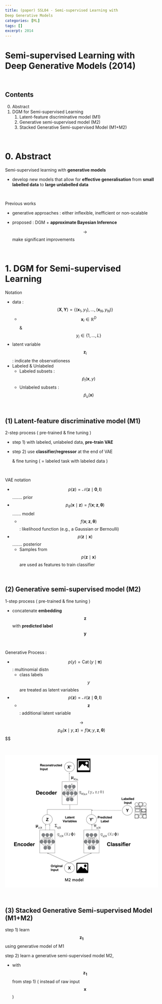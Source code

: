 ```yaml
---
title: (paper) SSL04 - Semi-supervised Learning with
Deep Generative Models
categories: [ML]
tags: []
excerpt: 2014
---
```


<script src="https://cdn.mathjax.org/mathjax/latest/MathJax.js?config=TeX-AMS-MML_HTMLorMML" type="text/javascript"></script>

# Semi-supervised Learning with Deep Generative Models (2014)

<br>

## Contents

0. Abstract
1. DGM for Semi-supervised Learning
   1. Latent-feature discriminative model (M1)
   2. Generative semi-supervised model (M2)
   3. Stacked Generative Semi-supervised Model (M1+M2)


<br>

# 0. Abstract

Semi-supervised learning with **generative models** 

- develop new models that allow for **effective generalisation** from **small labelled data** to **large unlabelled data**

<br>

Previous works

- generative approaches : either inflexible, inefficient or non-scalable

- proposed : DGM + **approximate Bayesian Inference**

  $$\rightarrow$$ make significant improvements

<br>

# 1. DGM for Semi-supervised Learning

Notation

- data : $$(\mathbf{X}, \mathbf{Y})=\left\{\left(\mathbf{x}_1, y_1\right), \ldots,\left(\mathbf{x}_N, y_N\right)\right\}$$
  - $$\mathbf{x}_i \in \mathbb{R}^D$$ & $$y_i \in\{1, \ldots, L\}$$
- latent variable $$\mathbf{z}_i$$ : indicate the observationess
- Labeled & Unlabeled
  - Labeled subsets : $$\widetilde{p}_l(\mathbf{x}, y)$$
  - Unlabeled subsets : $$\widetilde{p}_u(\mathbf{x})$$

<br>

## (1) Latent-feature discriminative model (M1)

2-step process ( pre-trained & fine tuning )

- step 1) with labeled, unlabeled data, **pre-train VAE**

- step 2) use **classifier/regressor** at the end of VAE

  & fine tuning ( = labeled task with labeled data )

<br>

VAE notation

- $$p(\mathbf{z})=\mathcal{N}(\mathbf{z} \mid \mathbf{0}, \mathbf{I})$$…….. prior
- $$p_\theta(\mathbf{x} \mid \mathbf{z})=f(\mathbf{x} ; \mathbf{z}, \boldsymbol{\theta})$$……. model
  - $$f(\mathbf{x} ; \mathbf{z}, \boldsymbol{\theta})$$ : likelihood function (e.g., a Gaussian or Bernoulli)
- $$p(\mathbf{z} \mid \mathbf{x})$$ …….. posterior
  - Samples from $$p(\mathbf{z} \mid \mathbf{x})$$ are used as features to train classifier

<br>

## (2) Generative semi-supervised model (M2)

1-step process ( pre-trained & fine tuning )

- concatenate **embedding $$\mathbf{z}$$** with **predicted label $$\mathbf{y}$$**

<br>

Generative Process :

- $$p(y)=\operatorname{Cat}(y \mid \boldsymbol{\pi}) $$ : multinomial distn
  - class labels $$y$$ are treated as latent variables
- $$p(\mathbf{z})=\mathcal{N}(\mathbf{z} \mid \mathbf{0}, \mathbf{I})$$
  - $$\mathbf{z}$$ : additional latent variable

$$\rightarrow$$ $$p_\theta(\mathbf{x} \mid y, \mathbf{z})=f(\mathbf{x} ; y, \mathbf{z}, \boldsymbol{\theta})$$$$

<br>

![figure2](/assets/img/semi/img5.png)

<br>

## (3) Stacked Generative Semi-supervised Model (M1+M2)

step 1) learn $$\mathbf{z_1}$$ using generative model of M1

step 2) learn a generative semi-supervised model M2,

- with $$\mathbf{z_1}$$ from step 1) ( instead of raw input $$\mathbf{x}$$ )

